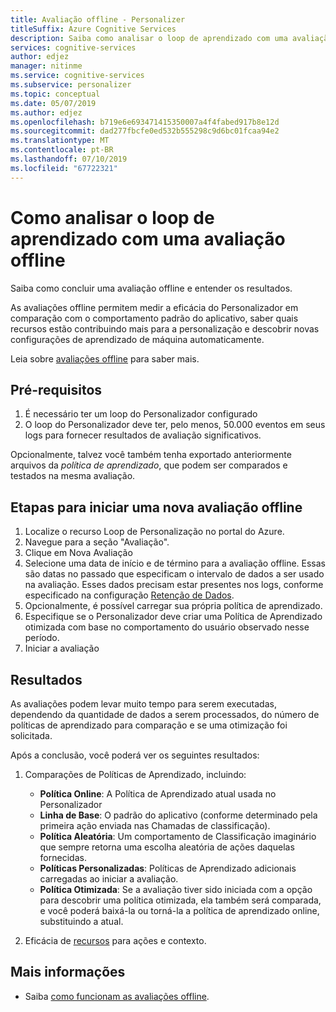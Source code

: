 ```yaml
---
title: Avaliação offline - Personalizer
titleSuffix: Azure Cognitive Services
description: Saiba como analisar o loop de aprendizado com uma avaliação offline
services: cognitive-services
author: edjez
manager: nitinme
ms.service: cognitive-services
ms.subservice: personalizer
ms.topic: conceptual
ms.date: 05/07/2019
ms.author: edjez
ms.openlocfilehash: b719e6e693471415350007a4f4fabed917b8e12d
ms.sourcegitcommit: dad277fbcfe0ed532b555298c9d6bc01fcaa94e2
ms.translationtype: MT
ms.contentlocale: pt-BR
ms.lasthandoff: 07/10/2019
ms.locfileid: "67722321"
---
```

# <a name="how-to-analyze-your-learning-loop-with-an-offline-evaluation"></a>Como analisar o loop de aprendizado com uma avaliação offline


Saiba como concluir uma avaliação offline e entender os resultados.

As avaliações offline permitem medir a eficácia do Personalizador em comparação com o comportamento padrão do aplicativo, saber quais recursos estão contribuindo mais para a personalização e descobrir novas configurações de aprendizado de máquina automaticamente.

Leia sobre [avaliações offline](concepts-offline-evaluation.md) para saber mais.


## <a name="prerequisites"></a>Pré-requisitos

1. É necessário ter um loop do Personalizador configurado
1. O loop do Personalizador deve ter, pelo menos, 50.000 eventos em seus logs para fornecer resultados de avaliação significativos.

Opcionalmente, talvez você também tenha exportado anteriormente arquivos da _política de aprendizado_, que podem ser comparados e testados na mesma avaliação.

## <a name="steps-to-start-a-new-offline-evaluation"></a>Etapas para iniciar uma nova avaliação offline

1. Localize o recurso Loop de Personalização no portal do Azure.
1. Navegue para a seção "Avaliação".
1. Clique em Nova Avaliação
1. Selecione uma data de início e de término para a avaliação offline. Essas são datas no passado que especificam o intervalo de dados a ser usado na avaliação. Esses dados precisam estar presentes nos logs, conforme especificado na configuração [Retenção de Dados](how-to-settings.md).
1. Opcionalmente, é possível carregar sua própria política de aprendizado. 
1. Especifique se o Personalizador deve criar uma Política de Aprendizado otimizada com base no comportamento do usuário observado nesse período.
1. Iniciar a avaliação

## <a name="results"></a>Resultados

As avaliações podem levar muito tempo para serem executadas, dependendo da quantidade de dados a serem processados, do número de políticas de aprendizado para comparação e se uma otimização foi solicitada.

Após a conclusão, você poderá ver os seguintes resultados:

1. Comparações de Políticas de Aprendizado, incluindo:
    * **Política Online**: A Política de Aprendizado atual usada no Personalizador
    * **Linha de Base**: O padrão do aplicativo (conforme determinado pela primeira ação enviada nas Chamadas de classificação).
    * **Política Aleatória**: Um comportamento de Classificação imaginário que sempre retorna uma escolha aleatória de ações daquelas fornecidas.
    * **Políticas Personalizadas**: Políticas de Aprendizado adicionais carregadas ao iniciar a avaliação.
    * **Política Otimizada**: Se a avaliação tiver sido iniciada com a opção para descobrir uma política otimizada, ela também será comparada, e você poderá baixá-la ou torná-la a política de aprendizado online, substituindo a atual.

1. Eficácia de [recursos](concepts-features.md) para ações e contexto.


## <a name="more-information"></a>Mais informações

* Saiba [como funcionam as avaliações offline](concepts-offline-evaluation.md).